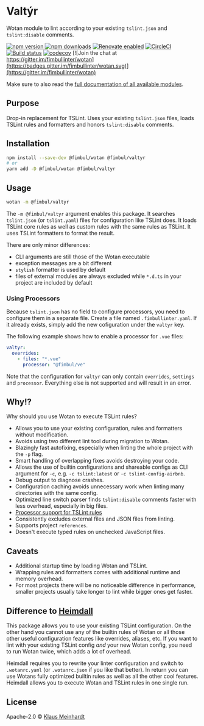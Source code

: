# Valtýr

Wotan module to lint according to your existing `tslint.json` and `tslint:disable` comments.

[![npm version](https://img.shields.io/npm/v/@fimbul/valtyr.svg)](https://www.npmjs.com/package/@fimbul/valtyr)
[![npm downloads](https://img.shields.io/npm/dm/@fimbul/valtyr.svg)](https://www.npmjs.com/package/@fimbul/valtyr)
[![Renovate enabled](https://img.shields.io/badge/renovate-enabled-brightgreen.svg)](https://renovateapp.com/)
[![CircleCI](https://circleci.com/gh/fimbullinter/wotan/tree/master.svg?style=shield)](https://circleci.com/gh/fimbullinter/wotan/tree/master)
[![Build status](https://ci.appveyor.com/api/projects/status/a28dpupxvjljibq3/branch/master?svg=true)](https://ci.appveyor.com/project/ajafff/wotan/branch/master)
[![codecov](https://codecov.io/gh/fimbullinter/wotan/branch/master/graph/badge.svg)](https://codecov.io/gh/fimbullinter/wotan)
[![Join the chat at https://gitter.im/fimbullinter/wotan](https://badges.gitter.im/fimbullinter/wotan.svg)](https://gitter.im/fimbullinter/wotan)

Make sure to also read the [full documentation of all available modules](https://github.com/fimbullinter/wotan#readme).

## Purpose

Drop-in replacement for TSLint. Uses your existing `tslint.json` files, loads TSLint rules and formatters and honors `tslint:disable` comments.

## Installation

```sh
npm install --save-dev @fimbul/wotan @fimbul/valtyr
# or
yarn add -D @fimbul/wotan @fimbul/valtyr
```

## Usage

```sh
wotan -m @fimbul/valtyr
```

The `-m @fimbul/valtyr` argument enables this package. It searches `tslint.json` (or `tslint.yaml`) files for configuration like TSLint does. It loads TSLint core rules as well as custom rules with the same rules as TSLint. It uses TSLint formatters to format the result.

There are only minor differences:

* CLI arguments are still those of the Wotan executable
* exception messages are a bit different
* `stylish` formatter is used by default
* files of external modules are always excluded while `*.d.ts` in your project are included by default

### Using Processors

Because `tslint.json` has no field to configure processors, you need to configure them in a separate file.
Create a file named `.fimbullinter.yaml`. If it already exists, simply add the new cofiguration under the `valtyr` key.

The following example shows how to enable a processor for `.vue` files:

```yaml
valtyr:
  overrides:
    - files: "*.vue"
      processor: "@fimbul/ve"
```

Note that the configuration for `valtyr` can only contain `overrides`, `settings` and `processor`. Everything else is not supported and will result in an error.

## Why!?

Why should you use Wotan to execute TSLint rules?

* Allows you to use your existing configuration, rules and formatters without modification.
* Avoids using two different lint tool during migration to Wotan.
* Blazingly fast autofixing, especially when linting the whole project with the `-p` flag.
* Smart handling of overlapping fixes avoids destroying your code.
* Allows the use of builtin configurations and shareable configs as CLI argument for `-c`, e.g. `-c tslint:latest` or `-c tslint-config-airbnb`.
* Debug output to diagnose crashes.
* Configuration caching avoids unnecessary work when linting many directories with the same config.
* Optimized line switch parser finds `tslint:disable` comments faster with less overhead, especially in big files.
* [Processor support for TSLint rules](https://github.com/palantir/tslint/issues/2099)
* Consistently excludes external files and JSON files from linting.
* Supports project `references`.
* Doesn't execute typed rules on unchecked JavaScript files.

## Caveats

* Additional startup time by loading Wotan and TSLint.
* Wrapping rules and formatters comes with additional runtime and memory overhead.
* For most projects there will be no noticeable difference in performance, smaller projects usually take longer to lint while bigger ones get faster.

## Difference to [Heimdall](https://github.com/fimbullinter/wotan/blob/master/packages/heimdall/README.md)

This package allows you to use your existing TSLint configuration.
On the other hand you cannot use any of the builtin rules of Wotan or all those other useful configuration features like overrides, aliases, etc.
If you want to lint with your existing TSLint config *and* your new Wotan config, you need to run Wotan twice, which adds a lot of overhead.

Heimdall requires you to rewrite your linter configuration and switch to `.wotanrc.yaml` (or `.wotanrc.json` if you like that better).
In return you can use Wotans fully optimized builtin rules as well as all the other cool features.
Heimdall allows you to execute Wotan and TSLint rules in one single run.

## License

Apache-2.0 © [Klaus Meinhardt](https://github.com/ajafff)
